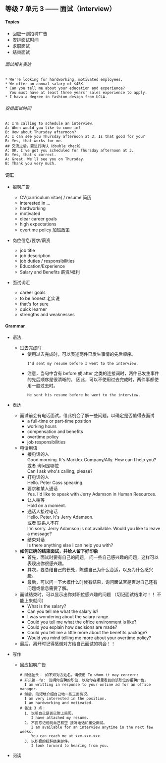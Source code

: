 ## 等级 7 单元 3 —— 面试（interview）

#### Topics
* 回应一则招聘广告
* 安排面试时间
* 求职面试
* 结束面试


###### 面试相关表达
```
* We're looking for hardworking, motivated employees.
* We offer an annual salary of $45K.
* Can you tell me about your education and experience?
  You must have at least three years' sales experience to apply.
* I hava a degree in fashion design from UCLA.
```
###### 安排面试时间
```
A: I'm calling to schedule an interview.
A: When would you like to come in?
B: How about Thursday afternoon?
A: I can see you Thursday afternoon at 3. Is that good for you?
B: Yes, that works for me.
## 交流之后，要进行确认（double check）
A: OK. I've got you scheduled for Thursday afternoon at 3.
B: Yes, that's correct.
A: Great. We'll see you on Thursday.
B: Thank you very much.
```

#### 词汇
* 招聘广告
    * CV(curriculum vitae) / resume 简历
    * interested in ...
    * hardworking
    * motivated
    * clear career goals
    * high expectations
    * overtime policy 加班政策

* 岗位信息/要求/薪资
    * job title
    * job description
    * job duties / responsibilities
    * Education/Experience
    * Salary and Benefits 薪资/福利

* 面试词汇
    * career goals
    * to be honest 老实说
    * that's for sure
    * quick learner
    * strengths and weaknesses

#### Grammar
* 语法
    * 过去完成时
        * 使用过去完成时，可以表述两件已发生事情的先后顺序。
          ```
          I'd sent my resume before I went to the interview.
          ```
        * 注意，当句中含有 before 或 after 之类的连接词时，两件已发生事件的先后顺序是很清晰的。
          因此，可以不使用过去完成时，两件事都使用一般过去时。
          ```
          He sent his resume before he went to the interview.
          ```

* 表达
    * 面试前会有电话面试，借此机会了解一些问题。以确定是否值得去面试
        * a full-time or part-time position
        * working hours
        * compensation and benefits
        * overtime policy
        * job responsibilities
    * 电话用语
        * 接电话的人 <br>
          Good morning. It's Marklex Company/Ally. How can I help you? <br>
          或者 询问是哪位 <br>
          Can I ask who's calling, please?
        * 打电话的人 <br>
          Hello. Peter Cass speaking. 
        * 要求和某人通话 <br>
          Yes. I'd like to speak with Jerry Adamson in Human Resources.
        * 让人稍等 <br>
          Hold on a moment.
        * 通话人接过电话 <br>
          Hello. Peter. It's Jerry Adamson. <br>
          或者 联系人不在 <br>
          I'm sorry. Jerry Adamson is not available. Would you like to leave a message?
        * 结束对话 <br>
          Is there anything else I can help you with?
    * **如何正确的结束面试，并给人留下好印象**
        * 首先，面试时要有自己的问题。 问一些自己感兴趣的问题，这样可以表现出你很感兴趣。
        * 其次，要总结自己的长处，陈述自己为什么合适，以及为什么感兴趣。
        * 最后，可以问一下大概什么时候有结果，询问面试官是否对自己还有问题或信息需要了解。
    * 面试结束时，可以显示出你对职位感兴趣的问题 （切记面试结束时！！ 不能上来就问）
        * What is the salary?
        * Can you tell me what the salary is?
        * I was wondering about the salary range.
        * Could you tell me what the office environment is like?
        * Could you explain how decisions are made?
        * Could you tell me a little more about the benefits package?
        * Would you mind telling me more about your overtime policy?
    * 最后，离开时记得感谢对方给自己面试的机会！！

* 写作
    * 回应招聘广告
      ```
      # 回信抬头： 如不知对方姓名，请使用 To whom it may concern:
      # 开头第一句： 说明你应聘的职位，以及你在哪里看到的该职位的招聘广告。
        I am writting in response to your online ad for an office manager.
      # 然后，简短地介绍自己地一些正面情况。
        I am very interested in the position.
        I am hardworking and motivated.
      # 备注 3 点：
        1. 说明自己是否已附上简历。
           I have attached my resume.
        2. 不要忘记说明自己有空 接听电话和接受面试。
           I am available for an interview anytime in the next few weeks.
           You can reach me at xxx-xxx-xxx.
        3. 以积极的措辞结束邮件。
           I look forward to hearing from you. 
      ```

* 阅读
